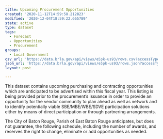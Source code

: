 ```yaml
---
title: Upcoming Procurement Opportunities
created: '2020-11-12T14:59:58.212823'
modified: '2020-12-04T18:59:22.665789'
state: active
type: dataset
tags:
  - Forecast
  - Opportunities
  - Procurement
groups:
  - Local Government
csv_url: 'https://data.brla.gov/api/views/e5pk-us93/rows.csv?accessType=DOWNLOAD'
json_url: 'https://data.brla.gov/api/views/e5pk-us93/rows.json?accessType=DOWNLOAD'
layout: post

---
```

This dataset contains upcoming purchasing and contracting opportunities which are anticipated to be advertised within this fiscal year. This listing is being provided prior to the procurement’s issuance in order to provide an opportunity for the vendor community to plan ahead as well as network and to identify potentially viable SBE/MBE/WBE/SDVE participation solutions either by means of direct participation or through partnering arrangements.

The City of Baton Rouge, Parish of East Baton Rouge anticipates, but does not guarantee, the following schedule, including the number of awards, and reserves the right to change, eliminate or add opportunities as needed.
